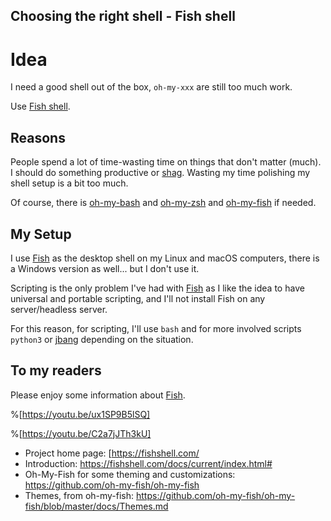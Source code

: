 ## Choosing the right shell - Fish shell

# Idea

I need a good shell out of the box, `oh-my-xxx` are still too much work. 

Use [Fish shell](https://fishshell.com/).

## Reasons

People spend a lot of time-wasting time on things that don't matter (much). I should do something productive or [shag](https://www.urbandictionary.com/define.php?term=shag). Wasting my time polishing my shell setup is a bit too much.

Of course, there is [oh-my-bash](https://github.com/ohmybash/oh-my-bash) and [oh-my-zsh](https://ohmyz.sh/) and [oh-my-fish](https://github.com/oh-my-fish/oh-my-fish) if needed.

## My Setup

I use [Fish](https://fishshell.com/) as the desktop shell on my Linux and macOS computers, there is a Windows version as well... but I don't use it. 

Scripting is the only problem I've had with [Fish](https://fishshell.com/) as I like the idea to have universal and portable scripting, and I'll not install Fish on any server/headless server. 

For this reason, for scripting, I'll use `bash` and for more involved scripts `python3` or [jbang](https://www.jbang.dev/) depending on the situation. 

## To my readers

Please enjoy some information about [Fish](https://fishshell.com/).

%[https://youtu.be/ux1SP9B5lSQ]

%[https://youtu.be/C2a7jJTh3kU]

- Project home page: [https://fishshell.com/
- Introduction: https://fishshell.com/docs/current/index.html#
- Oh-My-Fish for some theming and customizations: https://github.com/oh-my-fish/oh-my-fish
- Themes, from oh-my-fish: https://github.com/oh-my-fish/oh-my-fish/blob/master/docs/Themes.md